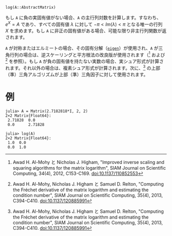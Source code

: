```
log(A::AbstractMatrix)
```

もし `A` に負の実固有値がない場合、`A` の主行列対数を計算します。すなわち、$e^X = A$ であり、すべての固有値 $\lambda$ に対して $-\pi < Im(\lambda) < \pi$ となる唯一の行列 $X$ を求めます。もし `A` に非正の固有値がある場合、可能な限り非主行列関数が返されます。

`A` が対称またはエルミートの場合、その固有分解（[`eigen`](@ref)）が使用され、`A` が三角行列の場合は、逆スケーリングと平方根法の改良版が使用されます（[^\AH12] および [^\AHR13] を参照）。もし `A` が負の固有値を持たない実数の場合、実シュア形式が計算されます。それ以外の場合は、複素シュア形式が計算されます。次に、[^\AHR13] の上部（準）三角アルゴリズムが上部（準）三角因子に対して使用されます。

[^\AH12]: Awad H. Al-Mohy と Nicholas J. Higham, "Improved inverse scaling and squaring algorithms for the matrix logarithm", SIAM Journal on Scientific Computing, 34(4), 2012, C153-C169. [doi:10.1137/110852553](https://doi.org/10.1137/110852553)

[^\AHR13]: Awad H. Al-Mohy, Nicholas J. Higham と Samuel D. Relton, "Computing the Fréchet derivative of the matrix logarithm and estimating the condition number", SIAM Journal on Scientific Computing, 35(4), 2013, C394-C410. [doi:10.1137/120885991](https://doi.org/10.1137/120885991)

# 例

```jldoctest
julia> A = Matrix(2.7182818*I, 2, 2)
2×2 Matrix{Float64}:
 2.71828  0.0
 0.0      2.71828

julia> log(A)
2×2 Matrix{Float64}:
 1.0  0.0
 0.0  1.0
```
